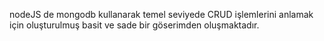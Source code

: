 nodeJS de mongodb kullanarak temel seviyede CRUD işlemlerini anlamak için oluşturulmuş basit ve sade bir göserimden oluşmaktadır.

